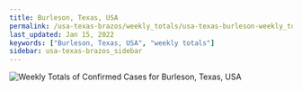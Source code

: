 ```yaml
---
title: Burleson, Texas, USA
permalink: /usa-texas-brazos/weekly_totals/usa-texas-burleson-weekly_totals.html
last_updated: Jan 15, 2022
keywords: ["Burleson, Texas, USA", "weekly totals"]
sidebar: usa-texas-brazos_sidebar
---
```


![Weekly Totals of Confirmed Cases for Burleson, Texas, USA](/covid_tracker/images/graphs/usa-texas-burleson-weekly_totals_graph.png)
